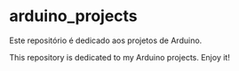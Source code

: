 # arduino_projects
Este repositório é dedicado aos projetos de Arduino.

This repository is dedicated to my Arduino projects. Enjoy it!
